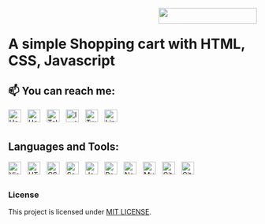 <a href="https://chaptera.ir"><img src="https://chaptera.ir/wp-content/uploads/2022/03/Chaptera_colored_logo_199_32.png" width="199" height="32" align="right" /></a>
<br />
# A simple Shopping cart with HTML, CSS, Javascript





## 📫 You can reach me:

[<img align="left" alt="HesamMarshal.ir" width="26px" src="https://hesammarshal.ir/favicon/favicon-32x32.png" style="padding-right:10px;" />](http:/HesamMarshal.ir/)
[<img align="left" alt="HesamAkrami.ir" width="26px" src="https://hesamakrami.ir/favicon/favicon-32x32.png" style="padding-right:10px;" />](http:/HesamAkrami.ir/)
[<img align="left" alt="Telegram" width="26px" src="https://cdn.cdnlogo.com/logos/t/39/telegram.svg" style="padding-right:10px;" />](http:/telegram.me/HesamMarshal)
[<img align="left" alt="Instagram" width="26px" src="https://cdn.cdnlogo.com/logos/i/92/instagram.svg" style="padding-right:10px;" />](http://instagram.com/HesamMarshal/)
[<img align="left" alt="Twitter" width="26px" src="https://cdn.cdnlogo.com/logos/t/96/twitter-icon.svg" style="padding-right:10px;" />](https://twitter.com/hesammarshal)
[<img align="left" alt="Linkedin" width="26px" src="https://cdn.cdnlogo.com/logos/l/66/linkedin-icon.svg" style="padding-right:10px;" />](https://www.linkedin.com/in/hesam-akrami/)
<br />
<br />


## Languages and Tools:

<img align="left" alt="Visual Studio Code" width="26px" src="https://cdn.jsdelivr.net/gh/devicons/devicon/icons/vscode/vscode-original.svg" style="padding-right:10px;" />
<img align="left" alt="HTML5" width="26px" src="https://cdn.jsdelivr.net/gh/devicons/devicon/icons/html5/html5-original.svg" style="padding-right:10px;" />
<img align="left" alt="CSS3" width="26px" src="https://cdn.jsdelivr.net/gh/devicons/devicon/icons/css3/css3-original.svg" style="padding-right:10px;" />
<img align="left" alt="Sass" width="26px" src="https://cdn.jsdelivr.net/gh/devicons/devicon/icons/sass/sass-original.svg" style="padding-right:10px;" />
<img align="left" alt="JavaScript" width="26px" src="https://cdn.jsdelivr.net/gh/devicons/devicon/icons/javascript/javascript-original.svg" style="padding-right:10px;" />
<img align="left" alt="React" width="26px" src="https://cdn.jsdelivr.net/gh/devicons/devicon/icons/react/react-original.svg" style="padding-right:10px;" />
<img align="left" alt="Node.js" width="26px" src="https://cdn.jsdelivr.net/gh/devicons/devicon/icons/nodejs/nodejs-original.svg" style="padding-right:10px;" />
<img align="left" alt="MySQL" width="26px" src="https://cdn.jsdelivr.net/gh/devicons/devicon/icons/mysql/mysql-original.svg" style="padding-right:10px;" />
<img align="left" alt="Git" width="26px" src="https://cdn.jsdelivr.net/gh/devicons/devicon/icons/git/git-original.svg" style="padding-right:10px;" />
<img align="left" alt="GitHub" width="26px" src="https://user-images.githubusercontent.com/3369400/139447912-e0f43f33-6d9f-45f8-be46-2df5bbc91289.png" style="padding-right:10px;" />


<!---
HesamMarshal/HesamMarshal is a ✨ special ✨ repository because its `README.md` (this file) appears on your GitHub profile.
You can click the Preview link to take a look at your changes.
--->

<br>
<br />

### License
This project is licensed under [MIT LICENSE](LICENSE).